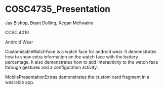 # COSC4735_Presentation

Jay Bishop, Brant Dolling, Kegan McIlwaine

COSC 4010

Android Wear

CustomizableWatchFace is a watch face for android wear.
It demonstrates how to show extra information on the watch face
with the battery percentage.
It also demonstrates how to add interactivity to the watch face
through gestures and a configuration activity.

MobilePresentationExtras demonstrates the custom card fragment
in a wearable app.